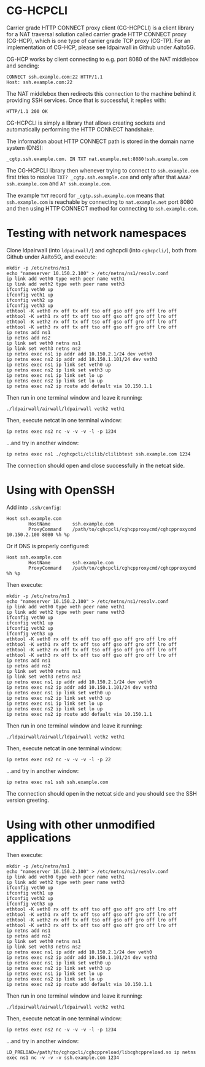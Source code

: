 # CG-HCPCLI

Carrier grade HTTP CONNECT proxy client (CG-HCPCLI) is a client library for a
NAT traversal solution called carrier grade HTTP CONNECT proxy (CG-HCP), which
is one type of carrier grade TCP proxy (CG-TP). For an implementation of
CG-HCP, please see ldpairwall in Github under Aalto5G.

CG-HCP works by client connecting to e.g. port 8080 of the NAT middlebox and
sending:
```
CONNECT ssh.example.com:22 HTTP/1.1
Host: ssh.example.com:22

```

The NAT middlebox then redirects this connection to the machine behind it
providing SSH services. Once that is successful, it replies with:
```
HTTP/1.1 200 OK

```

CG-HCPCLI is simply a library that allows creating sockets and automatically
performing the HTTP CONNECT handshake.

The information about HTTP CONNECT path is stored in the domain name system
(DNS):

```
_cgtp.ssh.example.com. IN TXT nat.example.net:8080!ssh.example.com
```

The CG-HCPCLI library then whenever trying to connect to `ssh.example.com`
first tries to resolve `TXT? _cgtp.ssh.example.com` and only after that `AAAA?
ssh.example.com` and `A? ssh.example.com`.

The example `TXT` record for `_cgtp.ssh.example.com` means that
`ssh.example.com` is reachable by connecting to `nat.example.net` port 8080
and then using HTTP CONNECT method for connecting to `ssh.example.com`.

# Testing with network namespaces

Clone ldpairwall (into `ldpairwall/`) and cghcpcli (into `cghcpcli/`), both
from Github under Aalto5G, and execute:

```
mkdir -p /etc/netns/ns1
echo "nameserver 10.150.2.100" > /etc/netns/ns1/resolv.conf
ip link add veth0 type veth peer name veth1
ip link add veth2 type veth peer name veth3
ifconfig veth0 up
ifconfig veth1 up
ifconfig veth2 up
ifconfig veth3 up
ethtool -K veth0 rx off tx off tso off gso off gro off lro off
ethtool -K veth1 rx off tx off tso off gso off gro off lro off
ethtool -K veth2 rx off tx off tso off gso off gro off lro off
ethtool -K veth3 rx off tx off tso off gso off gro off lro off
ip netns add ns1
ip netns add ns2
ip link set veth0 netns ns1
ip link set veth3 netns ns2
ip netns exec ns1 ip addr add 10.150.2.1/24 dev veth0
ip netns exec ns2 ip addr add 10.150.1.101/24 dev veth3
ip netns exec ns1 ip link set veth0 up
ip netns exec ns2 ip link set veth3 up
ip netns exec ns1 ip link set lo up
ip netns exec ns2 ip link set lo up
ip netns exec ns2 ip route add default via 10.150.1.1
```

Then run in one terminal window and leave it running:
```
./ldpairwall/airwall/ldpairwall veth2 veth1
```

Then, execute netcat in one terminal window:
```
ip netns exec ns2 nc -v -v -v -l -p 1234
```

...and try in another window:
```
ip netns exec ns1 ./cghcpcli/clilib/clilibtest ssh.example.com 1234
```

The connection should open and close successfully in the netcat side.

# Using with OpenSSH

Add into `.ssh/config`:

```
Host ssh.example.com
        HostName        ssh.example.com
        ProxyCommand    /path/to/cghcpcli/cghcpproxycmd/cghcpproxycmd 10.150.2.100 8080 %h %p
```

Or if DNS is properly configured:

```
Host ssh.example.com
        HostName        ssh.example.com
        ProxyCommand    /path/to/cghcpcli/cghcpproxycmd/cghcpproxycmd %h %p
```

Then execute:
```
mkdir -p /etc/netns/ns1
echo "nameserver 10.150.2.100" > /etc/netns/ns1/resolv.conf
ip link add veth0 type veth peer name veth1
ip link add veth2 type veth peer name veth3
ifconfig veth0 up
ifconfig veth1 up
ifconfig veth2 up
ifconfig veth3 up
ethtool -K veth0 rx off tx off tso off gso off gro off lro off
ethtool -K veth1 rx off tx off tso off gso off gro off lro off
ethtool -K veth2 rx off tx off tso off gso off gro off lro off
ethtool -K veth3 rx off tx off tso off gso off gro off lro off
ip netns add ns1
ip netns add ns2
ip link set veth0 netns ns1
ip link set veth3 netns ns2
ip netns exec ns1 ip addr add 10.150.2.1/24 dev veth0
ip netns exec ns2 ip addr add 10.150.1.101/24 dev veth3
ip netns exec ns1 ip link set veth0 up
ip netns exec ns2 ip link set veth3 up
ip netns exec ns1 ip link set lo up
ip netns exec ns2 ip link set lo up
ip netns exec ns2 ip route add default via 10.150.1.1
```

Then run in one terminal window and leave it running:
```
./ldpairwall/airwall/ldpairwall veth2 veth1
```

Then, execute netcat in one terminal window:
```
ip netns exec ns2 nc -v -v -v -l -p 22
```

...and try in another window:
```
ip netns exec ns1 ssh ssh.example.com
```

The connection should open in the netcat side and you should see the SSH
version greeting.

# Using with other unmodified applications

Then execute:
```
mkdir -p /etc/netns/ns1
echo "nameserver 10.150.2.100" > /etc/netns/ns1/resolv.conf
ip link add veth0 type veth peer name veth1
ip link add veth2 type veth peer name veth3
ifconfig veth0 up
ifconfig veth1 up
ifconfig veth2 up
ifconfig veth3 up
ethtool -K veth0 rx off tx off tso off gso off gro off lro off
ethtool -K veth1 rx off tx off tso off gso off gro off lro off
ethtool -K veth2 rx off tx off tso off gso off gro off lro off
ethtool -K veth3 rx off tx off tso off gso off gro off lro off
ip netns add ns1
ip netns add ns2
ip link set veth0 netns ns1
ip link set veth3 netns ns2
ip netns exec ns1 ip addr add 10.150.2.1/24 dev veth0
ip netns exec ns2 ip addr add 10.150.1.101/24 dev veth3
ip netns exec ns1 ip link set veth0 up
ip netns exec ns2 ip link set veth3 up
ip netns exec ns1 ip link set lo up
ip netns exec ns2 ip link set lo up
ip netns exec ns2 ip route add default via 10.150.1.1
```

Then run in one terminal window and leave it running:
```
./ldpairwall/airwall/ldpairwall veth2 veth1
```

Then, execute netcat in one terminal window:
```
ip netns exec ns2 nc -v -v -v -l -p 1234
```

...and try in another window:
```
LD_PRELOAD=/path/to/cghcpcli/cghcppreload/libcghcppreload.so ip netns exec ns1 nc -v -v -v ssh.example.com 1234
```
